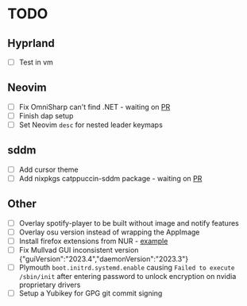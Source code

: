 # TODO

## Hyprland

- [ ] Test in vm

## Neovim

- [ ] Fix OmniSharp can't find .NET - waiting on [PR](https://github.com/NixOS/nixpkgs/pull/249091)
- [ ] Finish dap setup
- [ ] Set Neovim `desc` for nested leader keymaps

## sddm

- [ ] Add cursor theme
- [ ] Add nixpkgs catppuccin-sddm package - waiting on [PR](https://github.com/NixOS/nixpkgs/pull/240990)

## Other

- [ ] Overlay spotify-player to be built without image and notify features
- [ ] Overlay osu version instead of wrapping the AppImage
- [ ] Install firefox extensions from NUR - [example](https://github.com/rhoriguchi/nixos-setup/blob/master/flake.nix)
- [ ] Fix Mullvad GUI inconsistent version {"guiVersion":"2023.4","daemonVersion":"2023.3"}
- [ ] Plymouth `boot.initrd.systemd.enable` causing `Failed to execute /sbin/init` after entering password to unlock encryption on nvidia proprietary drivers
- [ ] Setup a Yubikey for GPG git commit signing
